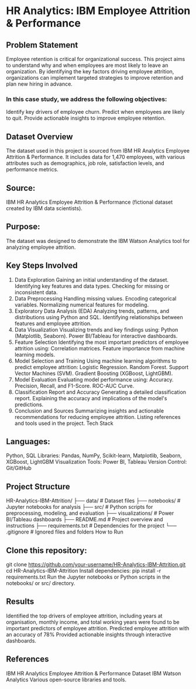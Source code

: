 # HR Analytics: IBM Employee Attrition & Performance

## Problem Statement

Employee retention is critical for organizational success. This project aims to understand why and when employees are most likely to leave an organization. By identifying the key factors driving employee attrition, organizations can implement targeted strategies to improve retention and plan new hiring in advance.

### In this case study, we address the following objectives:

Identify key drivers of employee churn.
Predict when employees are likely to quit.
Provide actionable insights to improve employee retention.

## Dataset Overview

The dataset used in this project is sourced from IBM HR Analytics Employee Attrition & Performance. It includes data for 1,470 employees, with various attributes such as demographics, job role, satisfaction levels, and performance metrics.

## Source: 
IBM HR Analytics Employee Attrition & Performance (fictional dataset created by IBM data scientists).
## Purpose: 
The dataset was designed to demonstrate the IBM Watson Analytics tool for analyzing employee attrition.

## Key Steps Involved

1. Data Exploration
Gaining an initial understanding of the dataset.
Identifying key features and data types.
Checking for missing or inconsistent data.
2. Data Preprocessing
Handling missing values.
Encoding categorical variables.
Normalizing numerical features for modeling.
3. Exploratory Data Analysis (EDA)
Analyzing trends, patterns, and distributions using Python and SQL.
Identifying relationships between features and employee attrition.
4. Data Visualization
Visualizing trends and key findings using:
Python (Matplotlib, Seaborn).
Power BI/Tableau for interactive dashboards.
5. Feature Selection
Identifying the most important predictors of employee attrition using:
Correlation matrices.
Feature importance from machine learning models.
6. Model Selection and Training
Using machine learning algorithms to predict employee attrition:
Logistic Regression.
Random Forest.
Support Vector Machines (SVM).
Gradient Boosting (XGBoost, LightGBM).
7. Model Evaluation
Evaluating model performance using:
Accuracy.
Precision, Recall, and F1-Score.
ROC-AUC Curve.
8. Classification Report and Accuracy
Generating a detailed classification report.
Explaining the accuracy and implications of the model's predictions.
9. Conclusion and Sources
Summarizing insights and actionable recommendations for reducing employee attrition.
Listing references and tools used in the project.
Tech Stack

## Languages: 
Python, SQL
Libraries: Pandas, NumPy, Scikit-learn, Matplotlib, Seaborn, XGBoost, LightGBM
Visualization Tools: Power BI, Tableau
Version Control: Git/GitHub

## Project Structure

HR-Analytics-IBM-Attrition/
├── data/                       # Dataset files
├── notebooks/                  # Jupyter notebooks for analysis
├── src/                        # Python scripts for preprocessing, modeling, and evaluation
├── visualizations/             # Power BI/Tableau dashboards
├── README.md                   # Project overview and instructions
├── requirements.txt            # Dependencies for the project
└── .gitignore                  # Ignored files and folders
How to Run

## Clone this repository:
git clone https://github.com/your-username/HR-Analytics-IBM-Attrition.git
cd HR-Analytics-IBM-Attrition
Install dependencies:
pip install -r requirements.txt
Run the Jupyter notebooks or Python scripts in the notebooks/ or src/ directory.

## Results

Identified the top drivers of employee attrition, including years at organisation, monthly income, and total working years were found to be important predictors of employee attrition.
Predicted employee attrition with an accuracy of 78% 
Provided actionable insights through interactive dashboards.

## References

IBM HR Analytics Employee Attrition & Performance Dataset
IBM Watson Analytics
Various open-source libraries and tools.

